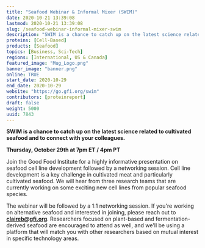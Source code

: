 ```yaml
---
title: "Seafood Webinar & Informal Mixer (SWIM)"
date: 2020-10-21 13:39:08
lastmod: 2020-10-21 13:39:08
slug: /seafood-webinar-informal-mixer-swim
description: "SWIM is a chance to catch up on the latest science related to cultivated seafood and to connect with your colleagues.Thursday, October 29th at 7pm ET / 4pm PTJoin the Good Food Institute for a highly informative presentation on seafood cell line development followed by a networking session. Cell line development is a key challenge in cultivated meat and particularly cultivated seafood. We will hear from three research teams that are currently working on some exciting new cell lines from popular seafood species."
proteins: [Cell-Based]
products: [Seafood]
topics: [Business, Sci-Tech]
regions: [International, US & Canada]
featured_image: "Mug_Logo.png"
banner_image: "banner.png"
online: TRUE
start_date: 2020-10-29
end_date: 2020-10-29
website: "https://go.gfi.org/swim"
contributors: [proteinreport]
draft: false
weight: 5000
uuid: 7843
---
```

<p><strong>SWIM is a chance to catch up on the latest science related to cultivated seafood and to connect with your colleagues.</strong></p>
<p><strong>Thursday, October 29th at 7pm ET / 4pm PT</strong></p>
<p>Join the Good Food Institute for a highly informative presentation on seafood cell line development followed by a networking session. Cell line development is a key challenge in cultivated meat and particularly cultivated seafood. We will hear from three research teams that are currently working on some exciting new cell lines from popular seafood species.</p>
<p>The webinar will be followed by a 1:1 networking session. If you're working on alternative seafood and interested in joining, please reach out to <a href="mailto:claireb@gfi.org"><strong>claireb@gfi.org</strong></a>. Researchers focused on plant-based and fermentation-derived seafood are encouraged to attend as well, and we'll be using a platform that will match you with other researchers based on mutual interest in specific technology areas.</p>
